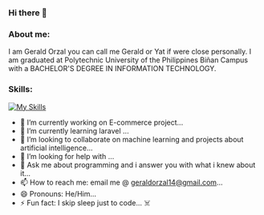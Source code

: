 ### Hi there 👋

<!--
**GeraldOrzal/GeraldOrzal** is a ✨ _special_ ✨ repository because its `README.md` (this file) appears on your GitHub profile.

Here are some ideas to get you started:






-->
### About me:
  I am Gerald Orzal you can call me Gerald or Yat if were close personally. I am graduated at Polytechnic University of the Philippines Biñan Campus with a BACHELOR'S
  DEGREE IN INFORMATION TECHNOLOGY.
### Skills:
[![My Skills](https://skillicons.dev/icons?i=js,html,css,bootstrap,laravel,cs,firebase,flutter,dart,php,react,redux,mysql,nextjs,postgresql,tailwind,unity,vscode)](https://skillicons.dev)

  
- 🔭 I’m currently working on E-commerce project...
- 🌱 I’m currently learning laravel ...
- 👯 I’m looking to collaborate on machine learning and projects about artificial intelligence...
- 🤔 I’m looking for help with ...
- 💬 Ask me about programming and i answer you with what i knew about it...
- 📫 How to reach me: email me @ geraldorzal14@gmail.com...
- 😄 Pronouns: He/Him...
- ⚡ Fun fact: I skip sleep just to code... :skull_and_crossbones:
